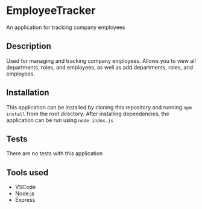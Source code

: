 # EmployeeTracker
An application for tracking company employees

## Description
Used for managing and tracking company employees. Allows you to view all departments, roles, and employees, as well as add departments, roles, and employees. 

## Installation
This application can be installed by cloning this repository and running `npm install` from the root directory. After installing dependencies, the application can be run using `node index.js`

## Tests
There are no tests with this application

## Tools used
* VSCode
* Node.js
* Express
